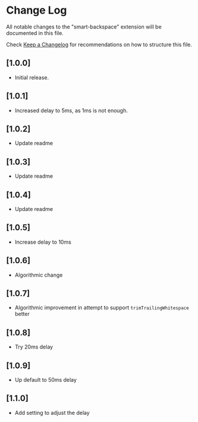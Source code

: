 # Change Log

All notable changes to the "smart-backspace" extension will be documented in this file.

Check [Keep a Changelog](http://keepachangelog.com/) for recommendations on how to structure this file.

## [1.0.0]

- Initial release.

## [1.0.1]

- Increased delay to 5ms, as 1ms is not enough.

## [1.0.2]

- Update readme

## [1.0.3]

- Update readme

## [1.0.4]

- Update readme

## [1.0.5]

- Increase delay to 10ms

## [1.0.6]

- Algorithmic change

## [1.0.7]

- Algorithmic improvement in attempt to support `trimTrailingWhitespace` better

## [1.0.8]

- Try 20ms delay

## [1.0.9]

- Up default to 50ms delay

## [1.1.0]

- Add setting to adjust the delay
